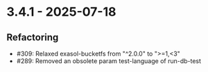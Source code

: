 # 3.4.1 - 2025-07-18

## Refactoring

- #309: Relaxed exasol-bucketfs from "^2.0.0" to ">=1,<3"
- #289: Removed an obsolete param test-language of run-db-test
